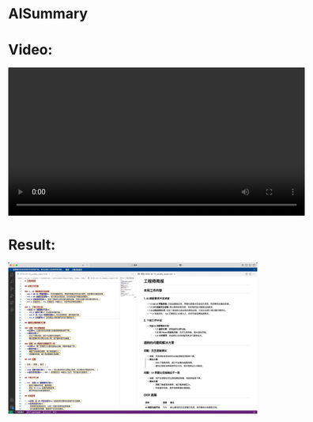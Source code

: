 # AISummary

# Video:
<video src="https://github.com/user-attachments/assets/76e07807-324a-4eaf-854c-1a6fa3726752" controls width="600"></video>

# Result:
![](https://github.com/frank-1992/AISummary/blob/main/result.jpg)
